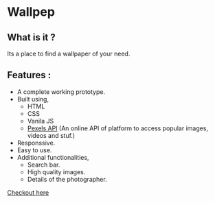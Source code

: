 # Wallpep
## What is it ?
Its a place to find a wallpaper of your need.

## Features :
* A complete working prototype.
* Built using,
  * HTML
  * CSS
  * Vanila JS
  * [Pexels API](https://www.pexels.com/api/documentation/) (An online API of platform to access popular images, videos and stuf.)
* Responssive.
* Easy to use.
* Additional functionalities,
  * Search bar.
  * High quality images.
  * Details of the photographer.

[Checkout here](https://aniumbott.github.io/Wallpep/)
